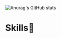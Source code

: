 ![Anurag's GitHub stats](https://github-readme-stats.vercel.app/api?username=zzallangE&show_icons=true&theme=radical)
<br>
# Skills💪
